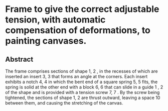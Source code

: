 # Frame to give the correct adjustable tension, with automatic compensation of deformations, to painting canvases.

## Abstract
The frame comprises sections of shape 1, 2 , in the recesses of which are inserted an insert 3, 3 that forms an angle at the corners. Each insert exhibits a notch 4, 4 in which the bent end of a square spring 5, 5 fits, the spring is solid at the other end with a block 6, 6 that can slide in a guide 1 , 2 of the shape and is provided with a tension screw 7, 7 . By the screw being tightened, the sections of shape 1, 2 are thrust outward, leaving a space 10 between them, and causing the stretching of the canvas.